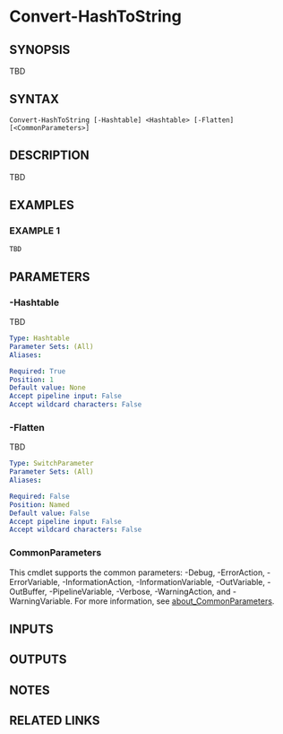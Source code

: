 ﻿---
external help file: ModuleBuildToolsTemp-help.xml
Module Name: ModuleBuildToolsTemp
online version:
schema: 2.0.0
---

# Convert-HashToString

## SYNOPSIS
TBD

## SYNTAX

```
Convert-HashToString [-Hashtable] <Hashtable> [-Flatten] [<CommonParameters>]
```

## DESCRIPTION
TBD

## EXAMPLES

### EXAMPLE 1
```
TBD
```

## PARAMETERS

### -Hashtable
TBD

```yaml
Type: Hashtable
Parameter Sets: (All)
Aliases:

Required: True
Position: 1
Default value: None
Accept pipeline input: False
Accept wildcard characters: False
```

### -Flatten
TBD

```yaml
Type: SwitchParameter
Parameter Sets: (All)
Aliases:

Required: False
Position: Named
Default value: False
Accept pipeline input: False
Accept wildcard characters: False
```

### CommonParameters
This cmdlet supports the common parameters: -Debug, -ErrorAction, -ErrorVariable, -InformationAction, -InformationVariable, -OutVariable, -OutBuffer, -PipelineVariable, -Verbose, -WarningAction, and -WarningVariable. For more information, see [about_CommonParameters](http://go.microsoft.com/fwlink/?LinkID=113216).

## INPUTS

## OUTPUTS

## NOTES

## RELATED LINKS
